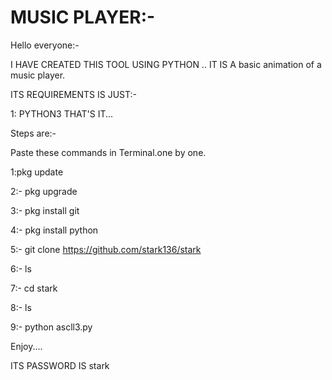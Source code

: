 # MUSIC PLAYER:-


Hello everyone:-


I HAVE CREATED THIS TOOL USING PYTHON ..
IT IS A basic animation of a music player.
 
ITS REQUIREMENTS IS JUST:-

1: PYTHON3 THAT'S IT...

Steps are:-
 
Paste these commands in Terminal.one by one.

1:pkg update 

2:- pkg upgrade

3:- pkg install git

4:- pkg install python

5:- git clone https://github.com/stark136/stark

6:- ls

7:- cd stark

8:- ls

9:- python ascll3.py



Enjoy....

ITS PASSWORD IS stark



